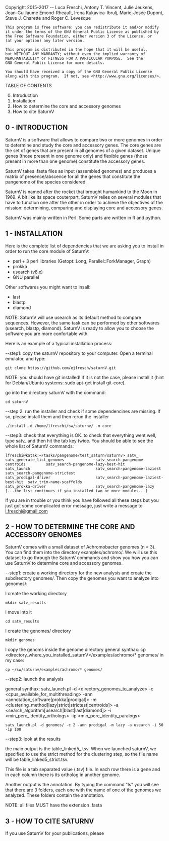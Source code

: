 Copyright 2015-2017 -- Luca Freschi, Antony T. Vincent, Julie Jeukens, Jean-Guillaume Emond-Rheault, Irena Kukavica-Ibrulj, Marie-Josée Dupont, Steve J. Charette and Roger C. Levesque

    This program is free software: you can redistribute it and/or modify
    it under the terms of the GNU General Public License as published by
    the Free Software Foundation, either version 3 of the License, or
    (at your option) any later version.

    This program is distributed in the hope that it will be useful,
    but WITHOUT ANY WARRANTY; without even the implied warranty of
    MERCHANTABILITY or FITNESS FOR A PARTICULAR PURPOSE.  See the
    GNU General Public License for more details.

    You should have received a copy of the GNU General Public License
    along with this program.  If not, see <http://www.gnu.org/licenses/>.


TABLE OF CONTENTS

0. Introduction
1. Installation
2. How to determine the core and accessory genomes
3. How to cite SaturnV


0 - INTRODUCTION
------------------
SaturnV is a software that allows to compare two or more genomes in order to determine and study the core and accessory genes. The core genes are the set of genes that are present in all genomes of a given dataset. Unique genes (those present in one genome only) and flexible genes (those present in more than one genome) constitute the accessory genes.

SaturnV takes .fasta files as input (assembled genomes) and produces a matrix of presence/abscence for all the genes that constitute the pangenome of the species considered.

SaturnV is named after the rocket that brought humankind to the Moon in 1969. A bit like its space couterpart, SaturnV relies on several modules that have to function one after the other in order to achieve the objectives of the mission: determining, comparing and displaying core and accessory genes.


SaturnV was mainly written in Perl. Some parts are written in R and python.


1 - INSTALLATION
-----------------
Here is the complete list of dependencies that we are asking you to install in order to run the core module of SaturnV:
* perl + 3 perl libraries (Getopt::Long, Parallel::ForkManager, Graph)
* prokka
* usearch (v8.x)
* GNU parallel

Other softwares you might want to insall:
* last
* blastp
* diamond

NOTE: SaturnV will use usearch as its default method to compare sequences. However, the same task can be performed by other softwares (usearch, blastp, diamond). SaturnV is ready to allow you to choose the software you are more confortable with.

Here is an example of a typical installation process:

--step1: copy the saturnV repository to your computer. Open a terminal emulator, and type:
```
git clone https://github.com/ejfresch/saturnV.git
```

NOTE: you should have git installed! If it is not the case, please install it (hint for Debian/Ubuntu systems: sudo apt-get install git-core).

go into the directory saturnV with the command:
```
cd saturnV
```

--step 2: run the installer and check if some dependencines are missing. If so, please install them and then rerun the installer
```
./install -d /home/lfreschi/sw/saturnv/ -m core
```

--step3: check that everything is OK.
to check that everything went well, type satv_ and then hit the tab key twice. You should be able to see the whole list of SaturnV commands:

```
lfreschi@katak:~/tasks/pangenome/test_saturn/saturnv> satv_
satv_generate_list_genomes              satv_search-pangenome-centroids         satv_search-pangenome-lazy-best-hit
satv_launch                             satv_search-pangenome-laziest           satv_search-pangenome-strictest
satv_prodigal-driver                    satv_search-pangenome-laziest-best-hit  satv_trim-name-scaffolds
satv_prokka-driver                      satv_search-pangenome-lazy 
[...the list continues if you installed two or more modules...]
```

If you are in trouble or you think you have followed all these steps but you just got some complicated error message, just write a message to l.freschi@gmail.com



2 - HOW TO DETERMINE THE CORE AND ACCESSORY GENOMES
----------------------------------------------------

SaturnV comes with a small dataset of Achromobacter genomes (n = 3). You can find them into the directory examples/achromo/. We will use this dataset to go through the SaturnV commands and show you how you can use SaturnV to determine core and accessory genomes.

--step1: create a working directory for the new analysis and create the subdirectory genomes/. Then copy the genomes you want to analyze into genomes/:

I create the working directory
```
mkdir satv_results
```

I move into it
```
cd satv_results
```

I create the genomes/ directory
```
mkdir genomes
```

I copy the genoms inside the genome directory
general synthax: cp <directory_where_you_installed_saturnV>/examples/achromo/* genomes/
in my case:
```
cp ~/sw/saturnv/examples/achromo/* genomes/
```


--step2: launch the analysis

general synthax: satv_launch.pl -d <directory_genomes_to_analyze> -c <cpus_available_for_multithreading> -ann <annotation_software[prokka|prodigal]> -m <clustering_method[lazy|strict|strictest|centroids]> -a <search_algorithm[usearch|blast|last|diamond]> -i <min_perc_identity_orthologs> -ip <min_perc_identity_paralogs>
```
satv_launch.pl -d genomes/ -c 2 -ann prodigal -m lazy -a usearch -i 50 -ip 100
```


--step3: look at the results

the main output is the table_linked5_<method>.tsv. When we launched saturnV, we specified to use the strict method for the clustering step, so the file name will be table_linked5_strict.tsv.

This file is a tab separated value (.tsv) file. In each row there is a gene and in each column there is its ortholog in another genome.

Another output is the annotation. By typing the command "ls" you will see that there are 3 folders, each one with the name of one of the genomes we analyzed. These folders contain the annotation.

NOTE: all files MUST have the extension .fasta

3 - HOW TO CITE SATURNV
-----------------------
If you use SaturnV for your publications, please 
